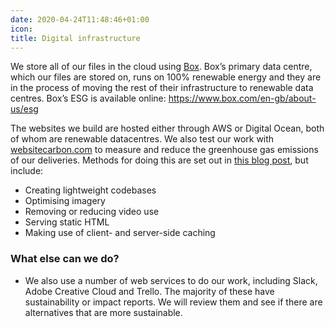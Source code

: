 ```yaml
---
date: 2020-04-24T11:48:46+01:00
icon:
title: Digital infrastructure
---
```


<p>We store all of our files in the cloud using <a href="https://www.box.com/" target="_blank" rel="noreferrer noopener">Box</a>. Box’s primary data centre, which our files are stored on, runs on 100% renewable energy and they are in the process of moving the rest of their infrastructure to renewable data centres. Box’s ESG is available online: <a href="https://www.box.com/en-gb/about-us/esg"></a><a href="https://www.box.com/en-gb/about-us/esg">https://www.box.com/en-gb/about-us/esg</a></p>
<p>The websites we build are hosted either through AWS or Digital Ocean, both of whom are renewable datacentres. We also test our work with <a href="http://www.websitecarbon.com/">websitecarbon.com</a> to measure and reduce the greenhouse gas emissions of our deliveries. Methods for doing this are set out in <a href="https://madebykind.com/blog/building-a-more-sustainable-website-architecture/">this blog post</a>, but include:</p>
<ul><li>Creating lightweight codebases</li><li>Optimising imagery</li><li>Removing or reducing video use</li><li>Serving static HTML</li><li>Making use of client- and server-side caching</li></ul><h3>What else can we do?</h3>
<ul><li>We also use a number of web services to do our work, including Slack, Adobe Creative Cloud and Trello. The majority of these have sustainability or impact reports. We will review them and see if there are alternatives that are more sustainable.</li></ul>
